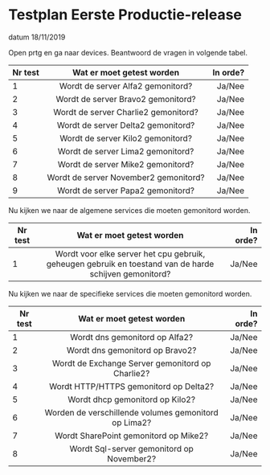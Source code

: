 # Testplan Eerste Productie-release
datum 18/11/2019

Open prtg en ga naar devices. Beantwoord de vragen in volgende tabel.

| Nr test       | Wat er moet getest worden   | In orde?  |
| ------------- |:-------------:| -----:|
| 1 | Wordt de server Alfa2 gemonitord? | Ja/Nee |
| 2 | Wordt de server Bravo2 gemonitord? | Ja/Nee |
| 3 | Wordt de server Charlie2 gemonitord? | Ja/Nee |
| 4 | Wordt de server Delta2 gemonitord? | Ja/Nee |
| 5 | Wordt de server Kilo2 gemonitord? | Ja/Nee |
| 6 | Wordt de server Lima2 gemonitord? | Ja/Nee |
| 7 | Wordt de server Mike2 gemonitord? | Ja/Nee |
| 8 | Wordt de server November2 gemonitord? | Ja/Nee |
| 9 | Wordt de server Papa2 gemonitord? | Ja/Nee |

Nu kijken we naar de algemene services die moeten gemonitord worden.

| Nr test       | Wat er moet getest worden   | In orde?  |
| ------------- |:-------------:| -----:|
| 1 | Wordt voor elke server het cpu gebruik, geheugen gebruik en toestand van de harde schijven gemonitord? | Ja/Nee |


Nu kijken we naar de specifieke services die moeten gemonitord worden.

| Nr test       | Wat er moet getest worden   | In orde?  |
| ------------- |:-------------:| -----:|
| 1 | Wordt dns gemonitord op Alfa2? | Ja/Nee |
| 2 | Wordt dns gemonitord op Bravo2? | Ja/Nee |
| 3 | Wordt de Exchange Server gemonitord op Charlie2? | Ja/Nee |
| 4 | Wordt HTTP/HTTPS gemonitord op Delta2? | Ja/Nee |
| 5 | Wordt dhcp gemonitord op Kilo2? | Ja/Nee |
| 6 | Worden de verschillende volumes gemonitord op Lima2? | Ja/Nee |
| 7 | Wordt SharePoint gemonitord op Mike2? | Ja/Nee |
| 8 | Wordt Sql-server gemonitord op November2? | Ja/Nee |